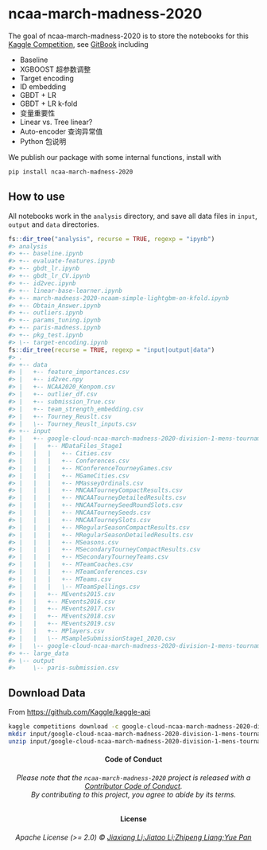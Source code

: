 
<!-- README.md is generated from README.Rmd. Please edit that file -->

# ncaa-march-madness-2020

<!-- badges: start -->

<!-- badges: end -->

The goal of ncaa-march-madness-2020 is to store the notebooks for this
[Kaggle
Competition](https://www.kaggle.com/c/google-cloud-ncaa-march-madness-2020-division-1-mens-tournament/overview),
see
[GitBook](https://jiaxiangbu.github.io/ncaa-march-madness-2020/cookbook.html)
including

  - Baseline
  - XGBOOST 超参数调整
  - Target encoding
  - ID embedding
  - GBDT + LR
  - GBDT + LR k-fold
  - 变量重要性
  - Linear vs. Tree linear?
  - Auto-encoder 查询异常值
  - Python 包说明

We publish our package with some internal functions, install with

``` bash
pip install ncaa-march-madness-2020
```

## How to use

All notebooks work in the `analysis` directory, and save all data files
in `input`, `output` and `data` directories.

``` r
fs::dir_tree("analysis", recurse = TRUE, regexp = "ipynb")
#> analysis
#> +-- baseline.ipynb
#> +-- evaluate-features.ipynb
#> +-- gbdt_lr.ipynb
#> +-- gbdt_lr_CV.ipynb
#> +-- id2vec.ipynb
#> +-- linear-base-learner.ipynb
#> +-- march-madness-2020-ncaam-simple-lightgbm-on-kfold.ipynb
#> +-- Obtain_Answer.ipynb
#> +-- outliers.ipynb
#> +-- params_tuning.ipynb
#> +-- paris-madness.ipynb
#> +-- pkg_test.ipynb
#> \-- target-encoding.ipynb
fs::dir_tree(recurse = TRUE, regexp = "input|output|data")
#> .
#> +-- data
#> |   +-- feature_importances.csv
#> |   +-- id2vec.npy
#> |   +-- NCAA2020_Kenpom.csv
#> |   +-- outlier_df.csv
#> |   +-- submission_True.csv
#> |   +-- team_strength_embedding.csv
#> |   +-- Tourney_Reuslt.csv
#> |   \-- Tourney_Reuslt_inputs.csv
#> +-- input
#> |   +-- google-cloud-ncaa-march-madness-2020-division-1-mens-tournament
#> |   |   +-- MDataFiles_Stage1
#> |   |   |   +-- Cities.csv
#> |   |   |   +-- Conferences.csv
#> |   |   |   +-- MConferenceTourneyGames.csv
#> |   |   |   +-- MGameCities.csv
#> |   |   |   +-- MMasseyOrdinals.csv
#> |   |   |   +-- MNCAATourneyCompactResults.csv
#> |   |   |   +-- MNCAATourneyDetailedResults.csv
#> |   |   |   +-- MNCAATourneySeedRoundSlots.csv
#> |   |   |   +-- MNCAATourneySeeds.csv
#> |   |   |   +-- MNCAATourneySlots.csv
#> |   |   |   +-- MRegularSeasonCompactResults.csv
#> |   |   |   +-- MRegularSeasonDetailedResults.csv
#> |   |   |   +-- MSeasons.csv
#> |   |   |   +-- MSecondaryTourneyCompactResults.csv
#> |   |   |   +-- MSecondaryTourneyTeams.csv
#> |   |   |   +-- MTeamCoaches.csv
#> |   |   |   +-- MTeamConferences.csv
#> |   |   |   +-- MTeams.csv
#> |   |   |   \-- MTeamSpellings.csv
#> |   |   +-- MEvents2015.csv
#> |   |   +-- MEvents2016.csv
#> |   |   +-- MEvents2017.csv
#> |   |   +-- MEvents2018.csv
#> |   |   +-- MEvents2019.csv
#> |   |   +-- MPlayers.csv
#> |   |   \-- MSampleSubmissionStage1_2020.csv
#> |   \-- google-cloud-ncaa-march-madness-2020-division-1-mens-tournament.zip
#> +-- large_data
#> \-- output
#>     \-- paris-submission.csv
```

## Download Data

From <https://github.com/Kaggle/kaggle-api>

``` bash
kaggle competitions download -c google-cloud-ncaa-march-madness-2020-division-1-mens-tournament -p input
mkdir input/google-cloud-ncaa-march-madness-2020-division-1-mens-tournament
unzip input/google-cloud-ncaa-march-madness-2020-division-1-mens-tournament.zip -d input/google-cloud-ncaa-march-madness-2020-division-1-mens-tournament
```

<h4 align="center">

**Code of Conduct**

</h4>

<h6 align="center">

Please note that the `ncaa-march-madness-2020` project is released with
a [Contributor Code of
Conduct](https://github.com/JiaxiangBU/ncaa-march-madness-2020/blob/master/CODE_OF_CONDUCT.md).<br>By
contributing to this project, you agree to abide by its terms.

</h6>

<h4 align="center">

**License**

</h4>

<h6 align="center">

Apache License (\>= 2.0) © [Jiaxiang Li;Jiatao Li;Zhipeng Liang;Yue
Pan](https://github.com/JiaxiangBU/ncaa-march-madness-2020/blob/master/LICENSE.md)

</h6>
